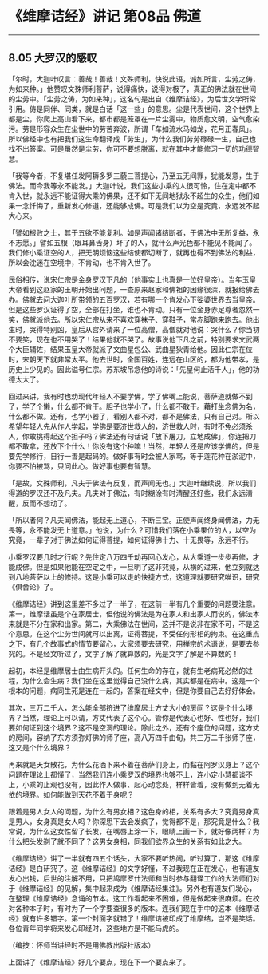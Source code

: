 # 《维摩诘经》讲记 第08品 佛道

------

## 8.05 大罗汉的感叹

「尔时，大迦叶叹言：善哉！善哉！文殊师利，快说此语，诚如所言，尘劳之俦，为如来种。」他赞叹文殊师利菩萨，说得痛快，说得对极了，真正的佛法就在世间的尘劳中。「尘劳之俦，为如来种」，这名句是出自《维摩诘经》，为后世文学所常引用。俦是同伴、同类，就是白话「这一些」的意思。尘是代表世间，这个世界上都是尘，你爬上高山看下来，都市都是笼罩在一片尘雾中，物质愈文明，空气愈染污。劳是形容众生在尘世中的劳苦奔波，所谓「车如流水马如龙，花月正春风」。所以佛经中也有把我们这生命翻译成「劳生」，为什么我们劳劳碌碌一生，自己也找不出答案。可是虽然是尘劳，你可不要想脱离，就在其中才能修习一切的功德智慧。

「我等今者，不复堪任发阿耨多罗三藐三菩提心，乃至五无间罪，犹能发意，生于佛法。而今我等永不能发。」大迦叶说，我们这些小乘的人很可怜，住在定中都不肯入世，就永远不能证得大乘的佛果，还不如下无间地狱永不超生的众生，他们如果一念忏悔了，重新发心修道，还能够成佛。可是我们以为空是究竟，永远发不起大心来。

「譬如根败之士，其于五欲不能复利。如是声闻诸结断者，于佛法中无所复益，永不志愿。」譬如五根（眼耳鼻舌身）坏了的人，就什么声光色都不能见不能闻了。我们修小乘证空的人，把无明烦恼这些结使都切断了，就再也得不到佛法的利益，所以会沈迷在空境中，不肯动，也不肯入世了。

民俗相传，说宋仁宗是金身罗汉下凡的（他事实上也真是一位好皇帝）。当年玉皇大帝看到这赵家的王朝开始出问题，一查原来赵家和佛祖的因缘很深，就报给佛去办。佛就去问大迦叶所带领的五百罗汉，若有哪一个肯发心下娑婆世界去当皇帝。但是这些罗汉证得了空，全部在打坐，谁也不肯动。只有一位金身赤足尊者忽然一笑，佛就派他去。所以宋仁宗从来不喜欢穿袜子、穿鞋子，常赤脚跑来跑去。他出生时，哭得特别凶，皇后从宫外请来了一位高僧，高僧就对他说：哭什么？你当初不要笑，现在也不用哭了！结果他就不哭了。故事说他下凡之前，特别要求文武两个大臣辅佐，结果玉皇大帝就派了文曲星包公、武曲星狄青给他。因此仁宗在位时，宋朝天下就非常太平。他去世时，全国百姓，连远在山区的，都为他带孝，是历史上少见的。因此谥号仁宗。苏东坡吊念他的诗说：「先皇何止活千人」，他的功德太大了。

回过来讲，我有时也劝现代年轻人不要学佛，学了佛嘴上能说，菩萨道就做不到了，学了个懒，什么都不肯干。胆子也学小了，什么都不敢干。藉打坐念佛为名，什么都不做。还有，也学小器了，看别人都不对，都不是佛法，只有自己对。所以希望年轻人先从作人学起，学佛是要济世救人的，济世救人时，有时不免必须杀人，你敢挑得起这个担子吗？佛法还有句话说「放下屠刀，立地成佛」，你连把刀都不敢拿，还放下个什么！你没有这个种嘛！当然，年轻人还是应该学佛的，但是要先学修行，日行一善是起码的。做好事有时会被人家骂，等于莲花种在淤泥中，你要不怕被骂，只问此心。做好事也要有智慧。

「是故，文殊师利，凡夫于佛法有反复，而声闻无也。」大迦叶继续说，所以我们得道的罗汉还不及凡夫。凡夫对于佛法，有时糊涂有时清醒还好些，我们永远清醒，反而不想动了。

「所以者何？凡夫闻佛法，能起无上道心，不断三宝。正使声闻终身闻佛法，力无畏等，永不能发无上道意。」他说，为什么？可惜我们落在小乘果位的人，以空为究竟，一辈子对于佛法如何证得菩提，如何证得佛十力、十无畏等，永远不行。

小乘罗汉要几时才行呢？先住定八万四千劫再回心发心，从大乘道一步步再修，才能成佛。但是如果他能在空定之中，一旦明了这非究竟，从横的过来，他立刻就达到八地菩萨以上的修持。这是小乘可以走的快捷方式，这道理就要研究唯识，研究《俱舍论》了。

《维摩诘经》讲到这里差不多过了一半了，在这前一半有几个重要的问题要注意。第一，维摩话虽是个在家居士，但他说的佛法是为在家人和出家人而说的，佛法本来就是不分在家和出家。第二，大乘佛法在世间，这并不是说非在家不可，不是这个意思。在这个尘劳世间就可以出离，证得菩提，不受任何形相的拘束。在这重点之下，有几个故事式的情节要留心，大家须要去研究，用禅宗的术语说，是要去参究的。不是经文听过了，文字了解了就算数的，光是文字了解是不算数的！

起初，本经是维摩居士由生病开头的。任何生命的存在，就有生老病死必然的过程，为什么会生病？我们坐在这里觉得自己没什么病，其实都是在病中。这是一个根本的问题，病同生死是连在一起的，答案在经文中，但是你要自己去好好体会。

其次，三万二千人，怎么能全部挤进了维摩居士方丈大小的房间？这是个什么境界？当然，理论上可以请，方丈代表了这个心。管你是代表心也好、性也好，我们要如何证到这个境界？这不是空洞的理论。除此之外，还有个座位的问题，这方丈的房间，容纳了东方须弥灯佛的师子座，高八万四千由旬，共三万二千张师子座，这又是个什么境界？

再来就是天女散花，为什么花洒下来不着在菩萨们身上，而黏在阿罗汉身上？这个问题在理论上都懂了，当然我们连小乘罗汉的境界也够不上，连小定小慧都谈不上，小乘的止观也没有，因此作人做事、起心动念处，样样皆着，没有做到无着无依的境界。如何能做到天花不着于身呢？

跟着是男人女人的问题，为什么有男女相？这色身的相，关系有多大？究竟男身真是男人，女身真是女人吗？你深思下去会发疯了，觉得都不是，那究竟是什么？我常说，为什么这女性留了长发，在嘴唇上涂一下，眼睛上画一下，就好像两样？为什么把头发剃了就不同了？这男女身相，同我们欲界众生的关系有如此之大。

《维摩诘经》讲了一半就有四五个话头，大家不要听热闹，听过算了，那这《维摩诘经》是白研究了。这《维摩诘经》的文字好懂，不过我现在正在发心，也有道友发心出钱，后世的注解不用，只把鸠摩罗什法师和当时参与翻译工作的大法师们对于《维摩诘经》的见解，集中起来成为《维摩诘经集注》。另外也有道友们发心，在整理《维摩诘经》念诵的节本。这工作看起来不困难，但是做起来很麻烦。在校对各种本子时，有时为了一个字要查很多的版本。连我们现在手中的这本《维摩诘经》就有许多错字。第一个封面字就错了！维摩诘被印成了维摩结，岂不是笑话。各位青年同学将来发心印经时，这些地方是不能马虎的。

（编按：怀师当讲经时不是用佛教出版社版本）

上面讲了《维摩诘经》好几个要点，现在下一个要点来了。

